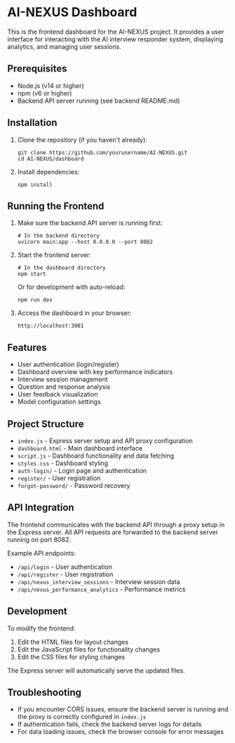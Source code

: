 # AI-NEXUS Dashboard

This is the frontend dashboard for the AI-NEXUS project. It provides a user interface for interacting with the AI interview responder system, displaying analytics, and managing user sessions.

## Prerequisites

- Node.js (v14 or higher)
- npm (v6 or higher)
- Backend API server running (see backend README.md)

## Installation

1. Clone the repository (if you haven't already):
   ```
   git clone https://github.com/yourusername/AI-NEXUS.git
   cd AI-NEXUS/dashboard
   ```

2. Install dependencies:
   ```
   npm install
   ```

## Running the Frontend

1. Make sure the backend API server is running first:
   ```
   # In the backend directory
   uvicorn main:app --host 0.0.0.0 --port 8082
   ```

2. Start the frontend server:
   ```
   # In the dashboard directory
   npm start
   ```

   Or for development with auto-reload:
   ```
   npm run dev
   ```

3. Access the dashboard in your browser:
   ```
   http://localhost:3001
   ```

## Features

- User authentication (login/register)
- Dashboard overview with key performance indicators
- Interview session management
- Question and response analysis
- User feedback visualization
- Model configuration settings

## Project Structure

- `index.js` - Express server setup and API proxy configuration
- `dashboard.html` - Main dashboard interface
- `script.js` - Dashboard functionality and data fetching
- `styles.css` - Dashboard styling
- `auth-login/` - Login page and authentication
- `register/` - User registration
- `forgot-password/` - Password recovery

## API Integration

The frontend communicates with the backend API through a proxy setup in the Express server. All API requests are forwarded to the backend server running on port 8082.

Example API endpoints:
- `/api/login` - User authentication
- `/api/register` - User registration
- `/api/nexus_interview_sessions` - Interview session data
- `/api/nexus_performance_analytics` - Performance metrics

## Development

To modify the frontend:
1. Edit the HTML files for layout changes
2. Edit the JavaScript files for functionality changes
3. Edit the CSS files for styling changes

The Express server will automatically serve the updated files.

## Troubleshooting

- If you encounter CORS issues, ensure the backend server is running and the proxy is correctly configured in `index.js`
- If authentication fails, check the backend server logs for details
- For data loading issues, check the browser console for error messages
